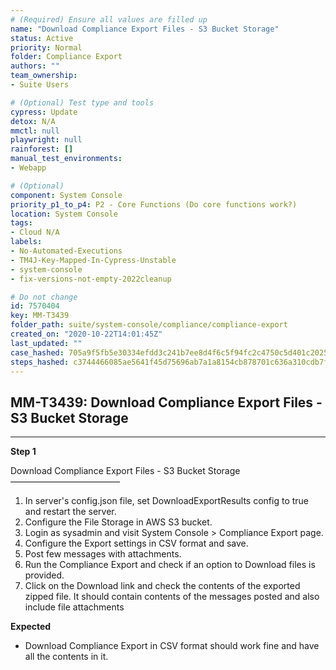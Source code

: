 ```yaml
---
# (Required) Ensure all values are filled up
name: "Download Compliance Export Files - S3 Bucket Storage"
status: Active
priority: Normal
folder: Compliance Export
authors: ""
team_ownership: 
- Suite Users

# (Optional) Test type and tools
cypress: Update
detox: N/A
mmctl: null
playwright: null
rainforest: []
manual_test_environments: 
- Webapp

# (Optional)
component: System Console
priority_p1_to_p4: P2 - Core Functions (Do core functions work?)
location: System Console
tags: 
- Cloud N/A
labels: 
- No-Automated-Executions
- TM4J-Key-Mapped-In-Cypress-Unstable
- system-console
- fix-versions-not-empty-2022cleanup

# Do not change
id: 7570404
key: MM-T3439
folder_path: suite/system-console/compliance/compliance-export
created_on: "2020-10-22T14:01:45Z"
last_updated: ""
case_hashed: 705a9f5fb5e30334efdd3c241b7ee8d4f6c5f94fc2c4750c5d401c202507c367f4c504397a91a497f2c1a5865f67956c
steps_hashed: c3744466085ae5641f45d75696ab7a1a8154cb878701c636a310cdb7f7cfa97122fd63b39678b0f02f70f8cab3dca944
---
```


## MM-T3439: Download Compliance Export Files - S3 Bucket Storage

---

**Step 1**

Download Compliance Export Files - S3 Bucket Storage\
–––––––––––––––––––––––––

1. In server's config.json file, set DownloadExportResults config to true and restart the server.
2. Configure the File Storage in AWS S3 bucket.
3. Login as sysadmin and visit System Console > Compliance Export page.
4. Configure the Export settings in CSV format and save.
5. Post few messages with attachments.
6. Run the Compliance Export and check if an option to Download files is provided.
7. Click on the Download link and check the contents of the exported zipped file. It should contain contents of the messages posted and also include file attachments

**Expected**

- Download Compliance Export in CSV format should work fine and have all the contents in it.
